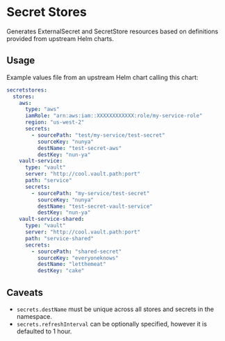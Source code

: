 # Secret Stores
Generates ExternalSecret and SecretStore resources based on definitions
provided from upstream Helm charts.

## Usage
Example values file from an upstream Helm chart calling this chart:
```yaml
secretstores:
  stores:
    aws:
      type: "aws"
      iamRole: "arn:aws:iam::XXXXXXXXXXXX:role/my-service-role"
      region: "us-west-2"
      secrets:
        - sourcePath: "test/my-service/test-secret"
          sourceKey: "nunya"
          destName: "test-secret-aws"
          destKey: "nun-ya"
    vault-service:
      type: "vault"
      server: "http://cool.vault.path:port"
      path: "service"
      secrets:
        - sourcePath: "my-service/test-secret"
          sourceKey: "nunya"
          destName: "test-secret-vault-service"
          destKey: "nun-ya"
    vault-service-shared:
      type: "vault"
      server: "http://cool.vault.path:port"
      path: "service-shared"
      secrets:
        - sourcePath: "shared-secret"
          sourceKey: "everyoneknows"
          destName: "letthemeat"
          destKey: "cake"
```

## Caveats
* `secrets.destName` must be unique across all stores and secrets in the
namespace.
* `secrets.refreshInterval` can be optionally specified, however it is
defaulted to 1 hour.

